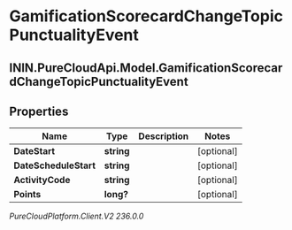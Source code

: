 # GamificationScorecardChangeTopicPunctualityEvent

## ININ.PureCloudApi.Model.GamificationScorecardChangeTopicPunctualityEvent

## Properties

|Name | Type | Description | Notes|
|------------ | ------------- | ------------- | -------------|
| **DateStart** | **string** |  | [optional] |
| **DateScheduleStart** | **string** |  | [optional] |
| **ActivityCode** | **string** |  | [optional] |
| **Points** | **long?** |  | [optional] |



_PureCloudPlatform.Client.V2 236.0.0_
